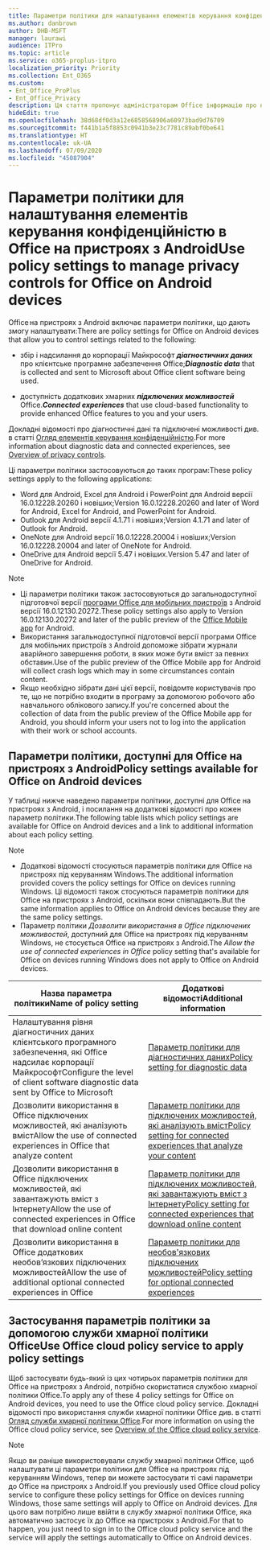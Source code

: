 ```yaml
---
title: Параметри політики для налаштування елементів керування конфіденційністю в Office на пристроях з Android
ms.author: danbrown
author: DHB-MSFT
manager: laurawi
audience: ITPro
ms.topic: article
ms.service: o365-proplus-itpro
localization_priority: Priority
ms.collection: Ent_O365
ms.custom:
- Ent_Office_ProPlus
- Ent_Office_Privacy
description: Ця стаття пропонує адміністраторам Office інформацію про налаштування параметрів конфіденційності в Office на пристроях з Android.
hideEdit: true
ms.openlocfilehash: 38d68df0d3a12e6858568906a60973bad9d76709
ms.sourcegitcommit: f441b1a5f8853c0941b3e23c7781c89abf0be641
ms.translationtype: HT
ms.contentlocale: uk-UA
ms.lasthandoff: 07/09/2020
ms.locfileid: "45087904"
---
```

# <a name="use-policy-settings-to-manage-privacy-controls-for-office-on-android-devices"></a><span data-ttu-id="2d708-103">Параметри політики для налаштування елементів керування конфіденційністю в Office на пристроях з Android</span><span class="sxs-lookup"><span data-stu-id="2d708-103">Use policy settings to manage privacy controls for Office on Android devices</span></span>

<span data-ttu-id="2d708-104">Office на пристроях з Android включає параметри політики, що дають змогу налаштувати:</span><span class="sxs-lookup"><span data-stu-id="2d708-104">There are policy settings for Office on Android devices that allow you to control settings related to the following:</span></span>

- <span data-ttu-id="2d708-105">збір і надсилання до корпорації Майкрософт ***діагностичних даних*** про клієнтське програмне забезпечення Office;</span><span class="sxs-lookup"><span data-stu-id="2d708-105">***Diagnostic data*** that is collected and sent to Microsoft about Office client software being used.</span></span>

- <span data-ttu-id="2d708-106">доступність додаткових хмарних ***підключених можливостей*** Office.</span><span class="sxs-lookup"><span data-stu-id="2d708-106">***Connected experiences*** that use cloud-based functionality to provide enhanced Office features to you and your users.</span></span>

<span data-ttu-id="2d708-107">Докладні відомості про діагностичні дані та підключені можливості див. в статті [Огляд елементів керування конфіденційністю](overview-privacy-controls.md).</span><span class="sxs-lookup"><span data-stu-id="2d708-107">For more information about diagnostic data and connected experiences, see [Overview of privacy controls](overview-privacy-controls.md).</span></span>

<span data-ttu-id="2d708-108">Ці параметри політики застосовуються до таких програм:</span><span class="sxs-lookup"><span data-stu-id="2d708-108">These policy settings apply to the following applications:</span></span>
- <span data-ttu-id="2d708-109">Word для Android, Excel для Android і PowerPoint для Android версії 16.0.12228.20260 і новіших;</span><span class="sxs-lookup"><span data-stu-id="2d708-109">Version 16.0.12228.20260 and later of Word for Android, Excel for Android, and PowerPoint for Android.</span></span>
- <span data-ttu-id="2d708-110">Outlook для Android версії 4.1.71 і новіших;</span><span class="sxs-lookup"><span data-stu-id="2d708-110">Version 4.1.71 and later of Outlook for Android.</span></span>
- <span data-ttu-id="2d708-111">OneNote для Android версії 16.0.12228.20004 і новіших;</span><span class="sxs-lookup"><span data-stu-id="2d708-111">Version 16.0.12228.20004 and later of OneNote for Android.</span></span>
- <span data-ttu-id="2d708-112">OneDrive для Android версії 5.47 і новіших.</span><span class="sxs-lookup"><span data-stu-id="2d708-112">Version 5.47 and later of OneDrive for Android.</span></span>

> [!NOTE]
>- <span data-ttu-id="2d708-113">Ці параметри політики також застосовуються до загальнодоступної підготовчої версії [програми Office для мобільних пристроїв](https://techcommunity.microsoft.com/t5/Office-Apps-Blog/Introducing-Office-Your-new-go-to-mobile-app-for-getting-work/ba-p/977172) з Android версії 16.0.12130.20272.</span><span class="sxs-lookup"><span data-stu-id="2d708-113">These policy settings also apply to Version 16.0.12130.20272 and later of the public preview of the [Office Mobile app](https://techcommunity.microsoft.com/t5/Office-Apps-Blog/Introducing-Office-Your-new-go-to-mobile-app-for-getting-work/ba-p/977172) for Android.</span></span>
>- <span data-ttu-id="2d708-114">Використання загальнодоступної підготовчої версії програми Office для мобільних пристроїв з Android допоможе зібрати журнали аварійного завершення роботи, в яких може бути вміст за певних обставин.</span><span class="sxs-lookup"><span data-stu-id="2d708-114">Use of the public preview of the Office Mobile app for Android will collect crash logs which may in some circumstances contain content.</span></span>
>- <span data-ttu-id="2d708-115">Якщо необхідно зібрати дані цієї версії, повідомте користувачів про те, що не потрібно входити в програму за допомогою робочого або навчального облікового запису.</span><span class="sxs-lookup"><span data-stu-id="2d708-115">If you're concerned about the collection of data from the public preview of the Office Mobile app for Android, you should inform your users not to log into the application with their work or school accounts.</span></span>

## <a name="policy-settings-available-for-office-on-android-devices"></a><span data-ttu-id="2d708-116">Параметри політики, доступні для Office на пристроях з Android</span><span class="sxs-lookup"><span data-stu-id="2d708-116">Policy settings available for Office on Android devices</span></span>

<span data-ttu-id="2d708-117">У таблиці нижче наведено параметри політики, доступні для Office на пристроях з Android, і посилання на додаткові відомості про кожен параметр політики.</span><span class="sxs-lookup"><span data-stu-id="2d708-117">The following table lists which policy settings are available for Office on Android devices and a link to additional information about each policy setting.</span></span>

> [!NOTE]
>- <span data-ttu-id="2d708-118">Додаткові відомості стосуються параметрів політики для Office на пристроях під керуванням Windows.</span><span class="sxs-lookup"><span data-stu-id="2d708-118">The additional information provided covers the policy settings for Office on devices running Windows.</span></span> <span data-ttu-id="2d708-119">Ці відомості також стосуються параметрів політики для Office на пристроях з Android, оскільки вони співпадають.</span><span class="sxs-lookup"><span data-stu-id="2d708-119">But the same information applies to Office on Android devices because they are the same policy settings.</span></span>
>- <span data-ttu-id="2d708-120">Параметр політики *Дозволити використання в Office підключених можливостей*, доступний для Office на пристроях під керуванням Windows, не стосується Office на пристроях з Android.</span><span class="sxs-lookup"><span data-stu-id="2d708-120">The *Allow the use of connected experiences in Office* policy setting that's available for Office on devices running Windows does not apply to Office on Android devices.</span></span> 


|<span data-ttu-id="2d708-121">Назва параметра політики</span><span class="sxs-lookup"><span data-stu-id="2d708-121">Name of policy setting</span></span>  |<span data-ttu-id="2d708-122">Додаткові відомості</span><span class="sxs-lookup"><span data-stu-id="2d708-122">Additional information</span></span> |
|---------|---------|
|<span data-ttu-id="2d708-123">Налаштування рівня діагностичних даних клієнтського програмного забезпечення, які Office надсилає корпорації Майкрософт</span><span class="sxs-lookup"><span data-stu-id="2d708-123">Configure the level of client software diagnostic data sent by Office to Microsoft</span></span>|[<span data-ttu-id="2d708-124">Параметр політики для діагностичних даних</span><span class="sxs-lookup"><span data-stu-id="2d708-124">Policy setting for diagnostic data</span></span>](manage-privacy-controls.md#policy-setting-for-diagnostic-data)         |
|<span data-ttu-id="2d708-125">Дозволити використання в Office підключених можливостей, які аналізують вміст</span><span class="sxs-lookup"><span data-stu-id="2d708-125">Allow the use of connected experiences in Office that analyze content</span></span>| [<span data-ttu-id="2d708-126">Параметр політики для підключених можливостей, які аналізують вміст</span><span class="sxs-lookup"><span data-stu-id="2d708-126">Policy setting for connected experiences that analyze your content</span></span>](manage-privacy-controls.md#policy-setting-for-connected-experiences-that-analyze-your-content)        |
|<span data-ttu-id="2d708-127">Дозволити використання в Office підключених можливостей, які завантажують вміст з Інтернету</span><span class="sxs-lookup"><span data-stu-id="2d708-127">Allow the use of connected experiences in Office that download online content</span></span> |[<span data-ttu-id="2d708-128">Параметр політики для підключених можливостей, які завантажують вміст з Інтернету</span><span class="sxs-lookup"><span data-stu-id="2d708-128">Policy setting for connected experiences that download online content</span></span>](manage-privacy-controls.md#policy-setting-for-connected-experiences-that-download-online-content)         |
|<span data-ttu-id="2d708-129">Дозволити використання в Office додаткових необов’язкових підключених можливостей</span><span class="sxs-lookup"><span data-stu-id="2d708-129">Allow the use of additional optional connected experiences in Office</span></span> |[<span data-ttu-id="2d708-130">Параметр політики для необов'язкових підключених можливостей</span><span class="sxs-lookup"><span data-stu-id="2d708-130">Policy setting for optional connected experiences</span></span>](manage-privacy-controls.md#policy-setting-for-optional-connected-experiences)|



## <a name="use-office-cloud-policy-service-to-apply-policy-settings"></a><span data-ttu-id="2d708-131">Застосування параметрів політики за допомогою служби хмарної політики Office</span><span class="sxs-lookup"><span data-stu-id="2d708-131">Use Office cloud policy service to apply policy settings</span></span>

<span data-ttu-id="2d708-132">Щоб застосувати будь-який із цих чотирьох параметрів політики для Office на пристроях з Android, потрібно скористатися службою хмарної політики Office.</span><span class="sxs-lookup"><span data-stu-id="2d708-132">To apply any of these 4 policy settings for Office on Android devices, you need to use the Office cloud policy service.</span></span> <span data-ttu-id="2d708-133">Докладні відомості про використання служби хмарної політики Office див. в статті [Огляд служби хмарної політики Office](../overview-office-cloud-policy-service.md).</span><span class="sxs-lookup"><span data-stu-id="2d708-133">For more information on using the Office cloud policy service, see [Overview of the Office cloud policy service](../overview-office-cloud-policy-service.md).</span></span>

> [!NOTE]
> <span data-ttu-id="2d708-134">Якщо ви раніше використовували службу хмарної політики Office, щоб налаштувати ці параметри політики для Office на пристроях під керуванням Windows, тепер ви можете застосувати ті самі параметри до Office на пристроях з Android.</span><span class="sxs-lookup"><span data-stu-id="2d708-134">If you previously used Office cloud policy service to configure these policy settings for Office on devices running Windows, those same settings will apply to Office on Android devices.</span></span> <span data-ttu-id="2d708-135">Для цього вам потрібно лише ввійти в службу хмарної політики Office, яка автоматично застосує їх до Office на пристроях з Android.</span><span class="sxs-lookup"><span data-stu-id="2d708-135">For that to happen, you just need to sign in to the Office cloud policy service and the service will apply the settings automatically to Office on Android devices.</span></span>
